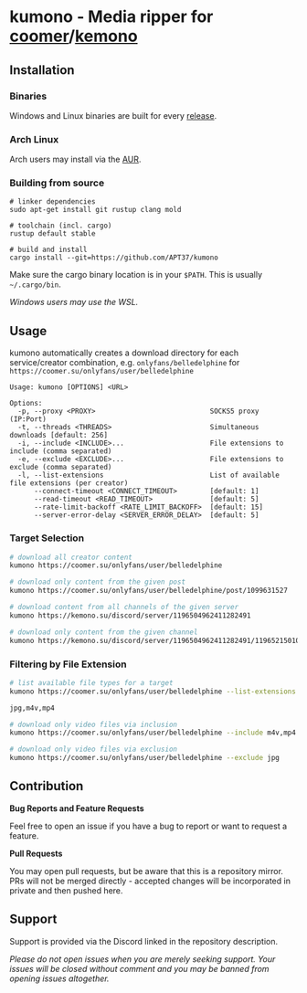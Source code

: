 # kumono - Media ripper for [coomer](https://coomer.su)/[kemono](https://kemono.su)

## Installation

### Binaries

Windows and Linux binaries are built for every [release](https://github.com/APT37/kumono/releases).

### Arch Linux

Arch users may install via the [AUR](AUR.md).

### Building from source

```fish
# linker dependencies
sudo apt-get install git rustup clang mold

# toolchain (incl. cargo)
rustup default stable

# build and install
cargo install --git=https://github.com/APT37/kumono
```

Make sure the cargo binary location is in your `$PATH`. This is usually `~/.cargo/bin`.

*Windows users may use the WSL.*

## Usage

kumono automatically creates a download directory for each service/creator combination, e.g. `onlyfans/belledelphine` for `https://coomer.su/onlyfans/user/belledelphine`

```
Usage: kumono [OPTIONS] <URL>

Options:
  -p, --proxy <PROXY>                            SOCKS5 proxy (IP:Port)
  -t, --threads <THREADS>                        Simultaneous downloads [default: 256]
  -i, --include <INCLUDE>...                     File extensions to include (comma separated)
  -e, --exclude <EXCLUDE>...                     File extensions to exclude (comma separated)
  -l, --list-extensions                          List of available file extensions (per creator)
      --connect-timeout <CONNECT_TIMEOUT>        [default: 1]
      --read-timeout <READ_TIMEOUT>              [default: 5]
      --rate-limit-backoff <RATE_LIMIT_BACKOFF>  [default: 15]
      --server-error-delay <SERVER_ERROR_DELAY>  [default: 5]
```

### Target Selection

```bash
# download all creator content
kumono https://coomer.su/onlyfans/user/belledelphine

# download only content from the given post
kumono https://coomer.su/onlyfans/user/belledelphine/post/1099631527

# download content from all channels of the given server
kumono https://kemono.su/discord/server/1196504962411282491

# download only content from the given channel
kumono https://kemono.su/discord/server/1196504962411282491/1196521501059469463
```

### Filtering by File Extension

```bash
# list available file types for a target
kumono https://coomer.su/onlyfans/user/belledelphine --list-extensions

jpg,m4v,mp4

# download only video files via inclusion
kumono https://coomer.su/onlyfans/user/belledelphine --include m4v,mp4

# download only video files via exclusion
kumono https://coomer.su/onlyfans/user/belledelphine --exclude jpg
```

## Contribution

**Bug Reports and Feature Requests**

Feel free to open an issue if you have a bug to report or want to request a feature.

**Pull Requests**

You may open pull requests, but be aware that this is a repository mirror. PRs will not be merged directly - accepted changes will be incorporated in private and then pushed here.

## Support

Support is provided via the Discord linked in the repository description.

*Please do not open issues when you are merely seeking support. Your issues will be closed without comment and you may be banned from opening issues altogether.*